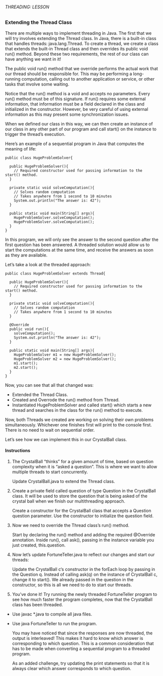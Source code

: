###### THREADING: LESSON

### Extending the Thread Class

There are multiple ways to implement threading in Java. The first that we will try involves extending the Thread class. In Java, there is a built-in class that handles threads: java.lang.Thread. To create a thread, we create a class that extends the built-in Thread class and then overrides its public void run() method. Beyond these two requirements, the rest of our class can have anything we want in it!

The public void run() method that we override performs the actual work that our thread should be responsible for. This may be performing a long-running computation, calling out to another application or service, or other tasks that involve some waiting.

Notice that the run() method is a void and accepts no parameters. Every run() method must be of this signature. If run() requires some external information, that information must be a field declared in the class and initialized in the constructor. However, be very careful of using external information as this may present some synchronization issues.

When we defined our class in this way, we can then create an instance of our class in any other part of our program and call start() on the instance to trigger the thread’s execution.

Here’s an example of a sequential program in Java that computes the meaning of life:
```
public class HugeProblemSolver{
 
  public HugeProblemSolver(){
    // Required constructor used for passing information to the start() method.
  }
 
  private static void solveComputation(){
    // Solves random computation
    // Takes anywhere from 1 second to 10 minutes
    System.out.println("The answer is: 42");
  }
 
  public static void main(String[] args){
    HugeProblemSolver.solveComputation();
    HugeProblemSolver.solveComputation();
  }
}
```
In this program, we will only see the answer to the second question after the first question has been answered. A threaded solution would allow us to start the computations at the same time, and receive the answers as soon as they are available.

Let’s take a look at the threaded approach:
```
public class HugeProblemSolver extends Thread{
 
  public HugeProblemSolver(){
    // Required constructor used for passing information to the start() method.
  }
 
  private static void solveComputation(){
    // Solves random computation
    // Takes anywhere from 1 second to 10 minutes
  }
 
  @Override
  public void run(){
    solveComputation();
    System.out.println("The answer is: 42");
  }
 
  public static void main(String[] args){
    HugeProblemSolver m1 = new HugeProblemSolver();
    HugeProblemSolver m2 = new HugeProblemSolver();
    m1.start();
    m2.start();
  }
}
```
Now, you can see that all that changed was:

- Extended the Thread Class.
- Created and Overrode the run() method from Thread.
- Instantiated HugeProblemSolver and called start() which starts a new thread and searches in the class for the run() method to execute.

Now, both Threads we created are working on solving their own problems simultaneously. Whichever one finishes first will print to the console first. There is no need to wait on sequential order.

Let’s see how we can implement this in our CrystalBall class.

#### Instructions

1. The CrystalBall “thinks” for a given amount of time, based on question complexity when it is “asked a question”. This is where we want to allow multiple threads to start concurrently.

    Update CrystalBall.java to extend the Thread class.

2. Create a private field called question of type Question in the CrystalBall class. It will be used to store the question that is being asked of the crystal ball when we finish our multithreading approach.

    Create a constructor for the CrystalBall class that accepts a Question question parameter. Use the constructor to initialize the question field.

3. Now we need to override the Thread class’s run() method.

    Start by declaring the run() method and adding the required @Override annotation.
    Inside run(), call ask(), passing in the instance variable you just created, this.question.

4. Now let’s update FortuneTeller.java to reflect our changes and start our threads:

    Update the CrystalBall c‘s constructor in the forEach loop by passing in the Question q.
    Instead of calling ask(q) on the instance of CrystalBall c, change it to start(). We already passed in the question in the constructor, so this is all we need to do to start our threads.

5. You’ve done it! Try running the newly threaded FortuneTeller program to see how much faster the program completes, now that the CrystalBall class has been threaded.

- Use javac *.java to compile all java files.
- Use java FortuneTeller to run the program.

    You may have noticed that since the responses are now threaded, the output is interleaved! This makes it hard to know which answer is corresponding to which question. This is a common consideration that has to be made when converting a sequential program to a threaded program.

    As an added challenge, try updating the print statements so that it is always clear which answer corresponds to which question.